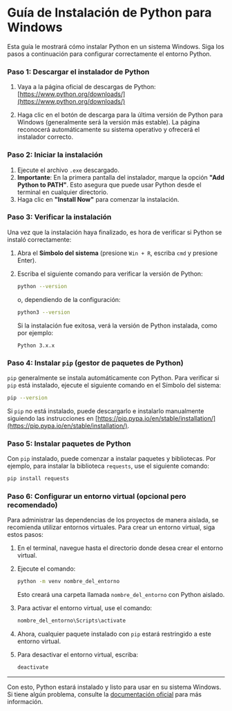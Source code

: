 # Guía de Instalación de Python para Windows

Esta guía le mostrará cómo instalar Python en un sistema Windows. Siga los pasos a continuación para configurar correctamente el entorno Python.

### Paso 1: Descargar el instalador de Python

1. Vaya a la página oficial de descargas de Python:  
   [https://www.python.org/downloads/](https://www.python.org/downloads/)

2. Haga clic en el botón de descarga para la última versión de Python para Windows (generalmente será la versión más estable). La página reconocerá automáticamente su sistema operativo y ofrecerá el instalador correcto.

### Paso 2: Iniciar la instalación

1. Ejecute el archivo `.exe` descargado.
2. **Importante**: En la primera pantalla del instalador, marque la opción **"Add Python to PATH"**. Esto asegura que puede usar Python desde el terminal en cualquier directorio.
3. Haga clic en **"Install Now"** para comenzar la instalación.

### Paso 3: Verificar la instalación

Una vez que la instalación haya finalizado, es hora de verificar si Python se instaló correctamente:

1. Abra el **Símbolo del sistema** (presione `Win + R`, escriba `cmd` y presione Enter).
2. Escriba el siguiente comando para verificar la versión de Python:
   ```sh
   python --version
   ```
   o, dependiendo de la configuración:
   ```sh
   python3 --version
   ```

   Si la instalación fue exitosa, verá la versión de Python instalada, como por ejemplo:
   ```
   Python 3.x.x
   ```

### Paso 4: Instalar `pip` (gestor de paquetes de Python)

`pip` generalmente se instala automáticamente con Python. Para verificar si `pip` está instalado, ejecute el siguiente comando en el Símbolo del sistema:

```sh
pip --version
```

Si `pip` no está instalado, puede descargarlo e instalarlo manualmente siguiendo las instrucciones en [https://pip.pypa.io/en/stable/installation/](https://pip.pypa.io/en/stable/installation/).

### Paso 5: Instalar paquetes de Python

Con `pip` instalado, puede comenzar a instalar paquetes y bibliotecas. Por ejemplo, para instalar la biblioteca `requests`, use el siguiente comando:

```sh
pip install requests
```

### Paso 6: Configurar un entorno virtual (opcional pero recomendado)

Para administrar las dependencias de los proyectos de manera aislada, se recomienda utilizar entornos virtuales. Para crear un entorno virtual, siga estos pasos:

1. En el terminal, navegue hasta el directorio donde desea crear el entorno virtual.
2. Ejecute el comando:
   ```sh
   python -m venv nombre_del_entorno
   ```
   Esto creará una carpeta llamada `nombre_del_entorno` con Python aislado.

3. Para activar el entorno virtual, use el comando:
   ```sh
   nombre_del_entorno\Scripts\activate
   ```

4. Ahora, cualquier paquete instalado con `pip` estará restringido a este entorno virtual.

5. Para desactivar el entorno virtual, escriba:
   ```sh
   deactivate
   ```

---

Con esto, Python estará instalado y listo para usar en su sistema Windows. Si tiene algún problema, consulte la [documentación oficial](https://docs.python.org/3/) para más información.
